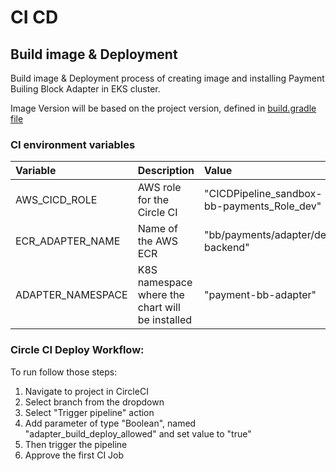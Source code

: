 # CI CD

## Build image & Deployment
Build image & Deployment process of creating image and installing Payment Builing Block Adapter in EKS cluster.

Image Version will be based on the project version, defined in [build.gradle file](./../implementation/build.gradle)

### CI environment variables

| Variable              | Description                                         | Value                                      |
|:----------------------|:----------------------------------------------------|:-------------------------------------------|
| AWS_CICD_ROLE         | AWS role for the Circle CI                          | "CICDPipeline_sandbox-bb-payments_Role_dev"|
| ECR_ADAPTER_NAME      | Name of the AWS ECR                                 | "bb/payments/adapter/dev-backend"          |
| ADAPTER_NAMESPACE     | K8S namespace where the chart will be installed     | "payment-bb-adapter"                       |

### Circle CI Deploy Workflow:

To run follow those steps:

1. Navigate to project in CircleCI
2. Select branch from the dropdown
3. Select "Trigger pipeline" action
4. Add parameter of type "Boolean", named "adapter_build_deploy_allowed" and set value to "true"
5. Then trigger the pipeline
6. Approve the first CI Job
